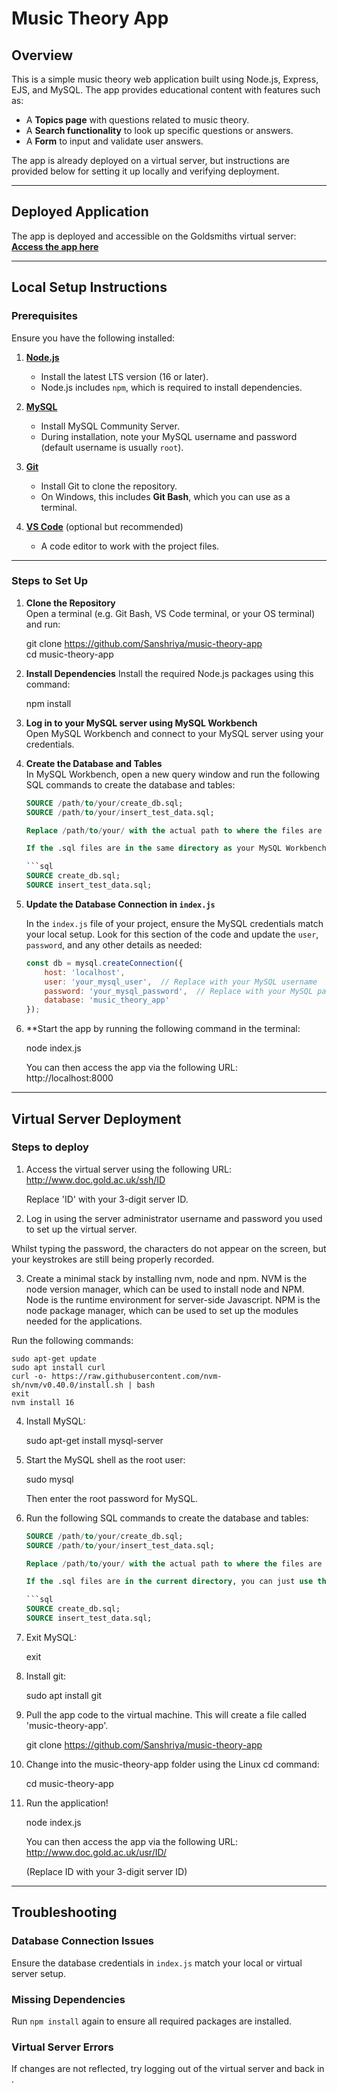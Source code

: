 # Music Theory App  

## Overview  
This is a simple music theory web application built using Node.js, Express, EJS, and MySQL. The app provides educational content with features such as:  
- A **Topics page** with questions related to music theory.  
- A **Search functionality** to look up specific questions or answers.  
- A **Form** to input and validate user answers.  

The app is already deployed on a virtual server, but instructions are provided below for setting it up locally and verifying deployment.  

---

## Deployed Application  
The app is deployed and accessible on the Goldsmiths virtual server:  
**[Access the app here](http://www.doc.gold.ac.uk/usr/228/)**  

---

## Local Setup Instructions  

### Prerequisites  
Ensure you have the following installed:  

1. **[Node.js](https://nodejs.org/en/.)**  
   - Install the latest LTS version (16 or later).  
   - Node.js includes `npm`, which is required to install dependencies.  

2. **[MySQL](https://dev.mysql.com/downloads/mysql/)**  
   - Install MySQL Community Server.  
   - During installation, note your MySQL username and password (default username is usually `root`).  

3. **[Git](https://git-scm.com/downloads)**  
   - Install Git to clone the repository.  
   - On Windows, this includes **Git Bash**, which you can use as a terminal.  

4. **[VS Code](https://code.visualstudio.com)** (optional but recommended)  
   - A code editor to work with the project files.  

---

### Steps to Set Up  

1. **Clone the Repository**  
   Open a terminal (e.g. Git Bash, VS Code terminal, or your OS terminal) and run:  
  
   git clone https://github.com/Sanshriya/music-theory-app  
   cd music-theory-app  

2. **Install Dependencies**
    Install the required Node.js packages using this command:

    npm install  

3. **Log in to your MySQL server using MySQL Workbench**  
   Open MySQL Workbench and connect to your MySQL server using your credentials.  

4. **Create the Database and Tables**  
   In MySQL Workbench, open a new query window and run the following SQL commands to create the database and tables:  
  
    ```sql
    SOURCE /path/to/your/create_db.sql;  
    SOURCE /path/to/your/insert_test_data.sql; 

   Replace /path/to/your/ with the actual path to where the files are located on your machine.

   If the .sql files are in the same directory as your MySQL Workbench session, you can just use the file names:

   ```sql
   SOURCE create_db.sql;  
   SOURCE insert_test_data.sql; 

5. **Update the Database Connection in `index.js`**

   In the `index.js` file of your project, ensure the MySQL credentials match your local setup. Look for this section of the code and update the `user`, `password`, and any other details as needed:

   ```javascript
   const db = mysql.createConnection({
       host: 'localhost',
       user: 'your_mysql_user',  // Replace with your MySQL username
       password: 'your_mysql_password',  // Replace with your MySQL password
       database: 'music_theory_app'
   });

6. **Start the app by running the following command in the terminal:

    node index.js

    You can then access the app via the following URL: http://localhost:8000


---

## Virtual Server Deployment

### Steps to deploy

1. Access the virtual server using the following URL: http://www.doc.gold.ac.uk/ssh/ID

   Replace 'ID' with your 3-digit server ID.

2. Log in using the server administrator username and password you used to set up the virtual server.

Whilst typing the password, the characters do not appear on the screen, but your keystrokes are still being properly recorded.

3. Create a minimal stack by installing nvm, node and npm. NVM is the node version manager, which can be used to install node and NPM. Node is the runtime environment for server-side Javascript. NPM is the node package manager, which can be used to set up the modules needed for the applications.

Run the following commands:

    sudo apt-get update
    sudo apt install curl
    curl -o- https://raw.githubusercontent.com/nvm-sh/nvm/v0.40.0/install.sh | bash
    exit
    nvm install 16

4. Install MySQL:

    sudo apt-get install mysql-server

5. Start the MySQL shell as the root user:

    sudo mysql 

   Then enter the root password for MySQL.

6. Run the following SQL commands to create the database and tables:  
  
    ```sql
    SOURCE /path/to/your/create_db.sql;  
    SOURCE /path/to/your/insert_test_data.sql; 

   Replace /path/to/your/ with the actual path to where the files are located on your machine.

   If the .sql files are in the current directory, you can just use the file names:

   ```sql
   SOURCE create_db.sql;  
   SOURCE insert_test_data.sql; 

7. Exit MySQL:

    exit

8. Install git:

    sudo apt install git

9. Pull the app code to the virtual machine. This will create a file called 'music-theory-app'.

    git clone https://github.com/Sanshriya/music-theory-app

10. Change into the music-theory-app folder using the Linux cd command:

    cd music-theory-app

11. Run the application!

    node index.js

    You can then access the app via the following URL: http://www.doc.gold.ac.uk/usr/ID/

    (Replace ID with your 3-digit server ID)


---

## Troubleshooting  

### Database Connection Issues  
Ensure the database credentials in `index.js` match your local or virtual server setup.

### Missing Dependencies  
Run `npm install` again to ensure all required packages are installed.

### Virtual Server Errors  
If changes are not reflected, try logging out of the virtual server and back in .
